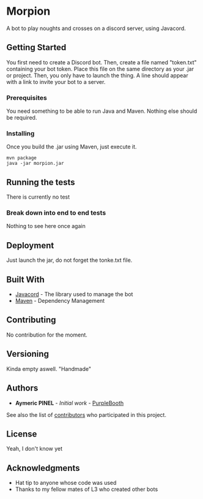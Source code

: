 # Morpion

A bot to play noughts and crosses on a discord server, using Javacord.

## Getting Started

You first need to create a Discord bot. Then, create a file named "token.txt" containing your bot token.
Place this file on the same directory as your .jar or project.
Then, you only have to launch the thing.
A line should appear with a link to invite your bot to a server.

### Prerequisites

You need something to be able to run Java and Maven.
Nothing else should be required.

### Installing

Once you build the .jar using Maven, just execute it.

```
mvn package
java -jar morpion.jar
```

## Running the tests

There is currently no test

### Break down into end to end tests

Nothing to see here once again

## Deployment

Just launch the jar, do not forget the tonke.txt file.

## Built With

* [Javacord](https://github.com/Javacord/Javacord) - The library used to manage the bot
* [Maven](https://maven.apache.org/) - Dependency Management

## Contributing

No contribution for the moment.

## Versioning

Kinda empty aswell.
"Handmade"

## Authors

* **Aymeric PINEL** - *Initial work* - [PurpleBooth](https://github.com/PurpleBooth)

See also the list of [contributors](https://github.com/your/project/contributors) who participated in this project.

## License

Yeah, I don't know yet

## Acknowledgments

* Hat tip to anyone whose code was used
* Thanks to my fellow mates of L3 who created other bots


